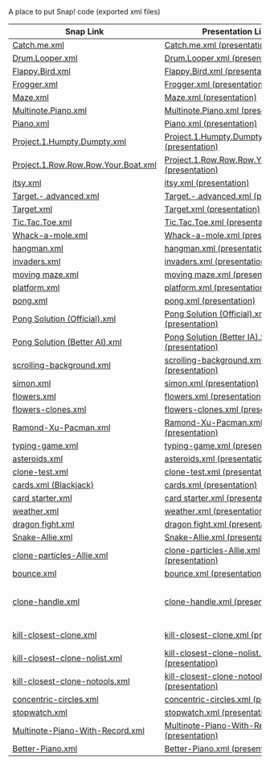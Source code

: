A place to put Snap! code (exported xml files)


| Snap Link| Presentation Link | Notes |
| -------- | ----------------- | ----- |
| [Catch.me.xml](http://snap.berkeley.edu/snapsource/snap.html#run:https://raw.githubusercontent.com/wcyuan/snap-projects/master/Catch.me.xml) | [Catch.me.xml (presentation)](http://wcyuan.github.io/snap/snap.html#run:https://raw.githubusercontent.com/wcyuan/snap-projects/master/Catch.me.xml) |
| [Drum.Looper.xml](http://snap.berkeley.edu/snapsource/snap.html#run:https://raw.githubusercontent.com/wcyuan/snap-projects/master/Drum.Looper.xml) | [Drum.Looper.xml (presentation)](http://wcyuan.github.io/snap/snap.html#run:https://raw.githubusercontent.com/wcyuan/snap-projects/master/Drum.Looper.xml) |
| [Flappy.Bird.xml](http://snap.berkeley.edu/snapsource/snap.html#run:https://raw.githubusercontent.com/wcyuan/snap-projects/master/Flappy.Bird.xml) | [Flappy.Bird.xml (presentation)](http://wcyuan.github.io/snap/snap.html#run:https://raw.githubusercontent.com/wcyuan/snap-projects/master/Flappy.Bird.xml) |
| [Frogger.xml](http://snap.berkeley.edu/snapsource/snap.html#run:https://raw.githubusercontent.com/wcyuan/snap-projects/master/Frogger.xml) | [Frogger.xml (presentation)](http://wcyuan.github.io/snap/snap.html#run:https://raw.githubusercontent.com/wcyuan/snap-projects/master/Frogger.xml) |
| [Maze.xml](http://snap.berkeley.edu/snapsource/snap.html#run:https://raw.githubusercontent.com/wcyuan/snap-projects/master/Maze.xml) | [Maze.xml (presentation)](http://wcyuan.github.io/snap/snap.html#run:https://raw.githubusercontent.com/wcyuan/snap-projects/master/Maze.xml) |
| [Multinote.Piano.xml](http://snap.berkeley.edu/snapsource/snap.html#run:https://raw.githubusercontent.com/wcyuan/snap-projects/master/Multinote.Piano.xml) | [Multinote.Piano.xml (presentation)](http://wcyuan.github.io/snap/snap.html#run:https://raw.githubusercontent.com/wcyuan/snap-projects/master/Multinote.Piano.xml) |
| [Piano.xml](http://snap.berkeley.edu/snapsource/snap.html#run:https://raw.githubusercontent.com/wcyuan/snap-projects/master/Piano.xml) | [Piano.xml (presentation)](http://wcyuan.github.io/snap/snap.html#run:https://raw.githubusercontent.com/wcyuan/snap-projects/master/Piano.xml) |
| [Project.1.Humpty.Dumpty.xml](http://snap.berkeley.edu/snapsource/snap.html#run:https://raw.githubusercontent.com/wcyuan/snap-projects/master/Project.1.Humpty.Dumpty.xml) | [Project.1.Humpty.Dumpty.xml (presentation)](http://wcyuan.github.io/snap/snap.html#run:https://raw.githubusercontent.com/wcyuan/snap-projects/master/Project.1.Humpty.Dumpty.xml) |
| [Project.1.Row.Row.Row.Your.Boat.xml](http://snap.berkeley.edu/snapsource/snap.html#run:https://raw.githubusercontent.com/wcyuan/snap-projects/master/Project.1.Row.Row.Row.Your.Boat.xml) | [Project.1.Row.Row.Row.Your.Boat.xml (presentation)](http://wcyuan.github.io/snap/snap.html#run:https://raw.githubusercontent.com/wcyuan/snap-projects/master/Project.1.Row.Row.Row.Your.Boat.xml) |
| [itsy.xml](http://snap.berkeley.edu/snapsource/snap.html#run:https://raw.githubusercontent.com/wcyuan/snap-projects/master/itsy.xml) | [itsy.xml (presentation)](http://wcyuan.github.io/snap/snap.html#run:https://raw.githubusercontent.com/wcyuan/snap-projects/master/itsy.xml) |
| [Target.-.advanced.xml](http://snap.berkeley.edu/snapsource/snap.html#run:https://raw.githubusercontent.com/wcyuan/snap-projects/master/Target.-.advanced.xml) | [Target.-.advanced.xml (presentation)](http://wcyuan.github.io/snap/snap.html#run:https://raw.githubusercontent.com/wcyuan/snap-projects/master/Target.-.advanced.xml) |
| [Target.xml](http://snap.berkeley.edu/snapsource/snap.html#run:https://raw.githubusercontent.com/wcyuan/snap-projects/master/Target.xml) | [Target.xml (presentation)](http://wcyuan.github.io/snap/snap.html#run:https://raw.githubusercontent.com/wcyuan/snap-projects/master/Target.xml) |
| [Tic.Tac.Toe.xml](http://snap.berkeley.edu/snapsource/snap.html#run:https://raw.githubusercontent.com/wcyuan/snap-projects/master/Tic.Tac.Toe.xml) | [Tic.Tac.Toe.xml (presentation)](http://wcyuan.github.io/snap/snap.html#run:https://raw.githubusercontent.com/wcyuan/snap-projects/master/Tic.Tac.Toe.xml) |
| [Whack-a-mole.xml](http://snap.berkeley.edu/snapsource/snap.html#run:https://raw.githubusercontent.com/wcyuan/snap-projects/master/Whack-a-mole.xml) | [Whack-a-mole.xml (presentation)](http://wcyuan.github.io/snap/snap.html#run:https://raw.githubusercontent.com/wcyuan/snap-projects/master/Whack-a-mole.xml) |
| [hangman.xml](http://snap.berkeley.edu/snapsource/snap.html#run:https://raw.githubusercontent.com/wcyuan/snap-projects/master/hangman.xml) | [hangman.xml (presentation)](http://wcyuan.github.io/snap/snap.html#run:https://raw.githubusercontent.com/wcyuan/snap-projects/master/hangman.xml) |
| [invaders.xml](http://snap.berkeley.edu/snapsource/snap.html#run:https://raw.githubusercontent.com/wcyuan/snap-projects/master/invaders.xml) | [invaders.xml (presentation)](http://wcyuan.github.io/snap/snap.html#run:https://raw.githubusercontent.com/wcyuan/snap-projects/master/invaders.xml) |
| [moving maze.xml](http://snap.berkeley.edu/snapsource/snap.html#run:https://raw.githubusercontent.com/wcyuan/snap-projects/master/moving%20maze.xml) | [moving maze.xml (presentation)](http://wcyuan.github.io/snap/snap.html#run:https://raw.githubusercontent.com/wcyuan/snap-projects/master/moving%20maze.xml) |
| [platform.xml](http://snap.berkeley.edu/snapsource/snap.html#run:https://raw.githubusercontent.com/wcyuan/snap-projects/master/platform.xml) | [platform.xml (presentation)](http://wcyuan.github.io/snap/snap.html#run:https://raw.githubusercontent.com/wcyuan/snap-projects/master/platform.xml) |
| [pong.xml](http://snap.berkeley.edu/snapsource/snap.html#run:https://raw.githubusercontent.com/wcyuan/snap-projects/master/pong.xml) | [pong.xml (presentation)](http://wcyuan.github.io/snap/snap.html#run:https://raw.githubusercontent.com/wcyuan/snap-projects/master/pong.xml) |
| [Pong Solution (Official).xml](http://snap.berkeley.edu/snapsource/snap.html#run:https://raw.githubusercontent.com/wcyuan/snap-projects/master/Pong%20Solution%20(Official).xml) | [Pong Solution (Official).xml (presentation)](http://wcyuan.github.io/snap/snap.html#run:https://raw.githubusercontent.com/wcyuan/snap-projects/master/Pong%20Solution%20(Official).xml) |
| [Pong Solution (Better AI).xml](http://snap.berkeley.edu/snapsource/snap.html#run:https://raw.githubusercontent.com/wcyuan/snap-projects/master/Pong%20Solution%20Smarter%20AI.xml) | [Pong Solution (Better IA).xml (presentation)](http://wcyuan.github.io/snap/snap.html#run:https://raw.githubusercontent.com/wcyuan/snap-projects/master/Pong%20Solution%20Smarter%20AI.xml) |
| [scrolling-background.xml](http://snap.berkeley.edu/snapsource/snap.html#run:https://raw.githubusercontent.com/wcyuan/snap-projects/master/scrolling-background.xml) | [scrolling-background.xml (presentation)](http://wcyuan.github.io/snap/snap.html#run:https://raw.githubusercontent.com/wcyuan/snap-projects/master/scrolling-background.xml) |
| [simon.xml](http://snap.berkeley.edu/snapsource/snap.html#run:https://raw.githubusercontent.com/wcyuan/snap-projects/master/simon.xml) | [simon.xml (presentation)](http://wcyuan.github.io/snap/snap.html#run:https://raw.githubusercontent.com/wcyuan/snap-projects/master/simon.xml) |
| [flowers.xml](http://snap.berkeley.edu/snapsource/snap.html#run:https://raw.githubusercontent.com/wcyuan/snap-projects/master/flowers.xml) | [flowers.xml (presentation)](http://wcyuan.github.io/snap/snap.html#run:https://raw.githubusercontent.com/wcyuan/snap-projects/master/flowers.xml) |
| [flowers-clones.xml](http://snap.berkeley.edu/snapsource/snap.html#run:https://raw.githubusercontent.com/wcyuan/snap-projects/master/flowers-clones.xml) | [flowers-clones.xml (presentation)](http://wcyuan.github.io/snap/snap.html#run:https://raw.githubusercontent.com/wcyuan/snap-projects/master/flowers-clones.xml) |
| [Ramond-Xu-Pacman.xml](http://snap.berkeley.edu/snapsource/snap.html#run:https://raw.githubusercontent.com/wcyuan/snap-projects/master/Raymond-Xu-Pacman.xml) | [Ramond-Xu-Pacman.xml (presentation)](http://wcyuan.github.io/snap/snap.html#run:https://raw.githubusercontent.com/wcyuan/snap-projects/master/Raymond-Xu-Pacman.xml) |
| [typing-game.xml](http://snap.berkeley.edu/snapsource/snap.html#run:https://raw.githubusercontent.com/wcyuan/snap-projects/master/typing-game.xml) | [typing-game.xml (presentation)](http://wcyuan.github.io/snap/snap.html#run:https://raw.githubusercontent.com/wcyuan/snap-projects/master/typing-game.xml) |
| [asteroids.xml](http://snap.berkeley.edu/snapsource/snap.html#run:https://raw.githubusercontent.com/wcyuan/snap-projects/master/asteroids.xml) | [asteroids.xml (presentation)](http://wcyuan.github.io/snap/snap.html#run:https://raw.githubusercontent.com/wcyuan/snap-projects/master/asteroids.xml) |
| [clone-test.xml](http://snap.berkeley.edu/snapsource/snap.html#run:https://raw.githubusercontent.com/wcyuan/snap-projects/master/clone-test.xml) | [clone-test.xml (presentation)](http://wcyuan.github.io/snap/snap.html#run:https://raw.githubusercontent.com/wcyuan/snap-projects/master/clone-test.xml) |
| [cards.xml (Blackjack)](http://snap.berkeley.edu/snapsource/snap.html#run:https://raw.githubusercontent.com/wcyuan/snap-projects/master/cards.xml) | [cards.xml (presentation)](http://wcyuan.github.io/snap/snap.html#run:https://raw.githubusercontent.com/wcyuan/snap-projects/master/cards.xml) |
| [card starter.xml](http://snap.berkeley.edu/snapsource/snap.html#run:https://raw.githubusercontent.com/wcyuan/snap-projects/master/card%20starter.xml) | [card starter.xml (presentation)](http://wcyuan.github.io/snap/snap.html#run:https://raw.githubusercontent.com/wcyuan/snap-projects/master/card%20starter.xml) |
| [weather.xml](http://snap.berkeley.edu/snapsource/snap.html#run:https://raw.githubusercontent.com/wcyuan/snap-projects/master/weather.xml) | [weather.xml (presentation)](http://wcyuan.github.io/snap/snap.html#run:https://raw.githubusercontent.com/wcyuan/snap-projects/master/weather.xml) |
| [dragon fight.xml](http://snap.berkeley.edu/snapsource/snap.html#run:https://raw.githubusercontent.com/wcyuan/snap-projects/master/dragon%20fight.xml) | [dragon fight.xml (presentation)](http://wcyuan.github.io/snap/snap.html#run:https://raw.githubusercontent.com/wcyuan/snap-projects/master/dragon%20fight.xml) |
| [Snake-Allie.xml](http://snap.berkeley.edu/snapsource/snap.html#run:https://raw.githubusercontent.com/wcyuan/snap-projects/master/Snake-Allie.xml) | [Snake-Allie.xml (presentation)](http://wcyuan.github.io/snap/snap.html#run:https://raw.githubusercontent.com/wcyuan/snap-projects/master/Snake-Allie.xml) |
| [clone-particles-Allie.xml](http://snap.berkeley.edu/snapsource/snap.html#run:https://raw.githubusercontent.com/wcyuan/snap-projects/master/clone-particles-Allie.xml) | [clone-particles-Allie.xml (presentation)](http://wcyuan.github.io/snap/snap.html#run:https://raw.githubusercontent.com/wcyuan/snap-projects/master/clone-particles-Allie.xml) |
| [bounce.xml](http://snap.berkeley.edu/snapsource/snap.html#run:https://raw.githubusercontent.com/wcyuan/snap-projects/master/bounce.xml) | [bounce.xml (presentation)](http://wcyuan.github.io/snap/snap.html#run:https://raw.githubusercontent.com/wcyuan/snap-projects/master/bounce.xml) |
| [clone-handle.xml](http://snap.berkeley.edu/snapsource/snap.html#run:https://raw.githubusercontent.com/wcyuan/snap-projects/master/clone-handle.xml) | [clone-handle.xml (presentation)](http://wcyuan.github.io/snap/snap.html#run:https://raw.githubusercontent.com/wcyuan/snap-projects/master/clone-handle.xml) | This uses first class sprites which were [added to snap on May 2, 2016](https://github.com/jmoenig/Snap--Build-Your-Own-Blocks/commit/ed3b56a610dbd53da8b7165e7a0b1a725885a494) so until my fork is updated, the presentation version won't work |
| [kill-closest-clone.xml](http://snap.berkeley.edu/snapsource/snap.html#run:https://raw.githubusercontent.com/wcyuan/snap-projects/master/kill-closest-clone.xml) | [kill-closest-clone.xml (presentation) ](http://wcyuan.github.io/snap/snap.html#run:https://raw.githubusercontent.com/wcyuan/snap-projects/master/kill-closest-clone.xml) | https://piazza.com/class/ipydv5suhrw56c?cid=9 |
| [kill-closest-clone-nolist.xml](http://snap.berkeley.edu/snapsource/snap.html#run:https://raw.githubusercontent.com/wcyuan/snap-projects/master/kill-closest-clone-nolist.xml) | [kill-closest-clone-nolist.xml (presentation) ](http://wcyuan.github.io/snap/snap.html#run:https://raw.githubusercontent.com/wcyuan/snap-projects/master/kill-closest-clone-nolist.xml) |
| [kill-closest-clone-notools.xml](http://snap.berkeley.edu/snapsource/snap.html#run:https://raw.githubusercontent.com/wcyuan/snap-projects/master/kill-closest-clone-notools.xml) | [kill-closest-clone-notools.xml (presentation) ](http://wcyuan.github.io/snap/snap.html#run:https://raw.githubusercontent.com/wcyuan/snap-projects/master/kill-closest-clone-notools.xml) |
| [concentric-circles.xml](http://snap.berkeley.edu/snapsource/snap.html#run:https://raw.githubusercontent.com/wcyuan/snap-projects/master/concentric-circles.xml) | [concentric-circles.xml (presentation) ](http://wcyuan.github.io/snap/snap.html#run:https://raw.githubusercontent.com/wcyuan/snap-projects/master/concentric-circles.xml) |
| [stopwatch.xml](http://snap.berkeley.edu/snapsource/snap.html#run:https://raw.githubusercontent.com/wcyuan/snap-projects/master/stopwatch.xml) | [stopwatch.xml (presentation) ](http://wcyuan.github.io/snap/snap.html#run:https://raw.githubusercontent.com/wcyuan/snap-projects/master/stopwatch.xml) |
| [Multinote-Piano-With-Record.xml](http://snap.berkeley.edu/snapsource/snap.html#run:https://raw.githubusercontent.com/wcyuan/snap-projects/master/Multinote-Piano-With-Record.xml) | [Multinote-Piano-With-Record.xml (presentation)](http://wcyuan.github.io/snap/snap.html#run:https://raw.githubusercontent.com/wcyuan/snap-projects/master/Multinote-Piano-With-Record.xml) |
| [Better-Piano.xml](http://snap.berkeley.edu/snapsource/snap.html#run:https://raw.githubusercontent.com/wcyuan/snap-projects/master/Better-Piano.xml) | [Better-Piano.xml (presentation)](http://wcyuan.github.io/snap/snap.html#run:https://raw.githubusercontent.com/wcyuan/snap-projects/master/Better-Piano.xml) |

